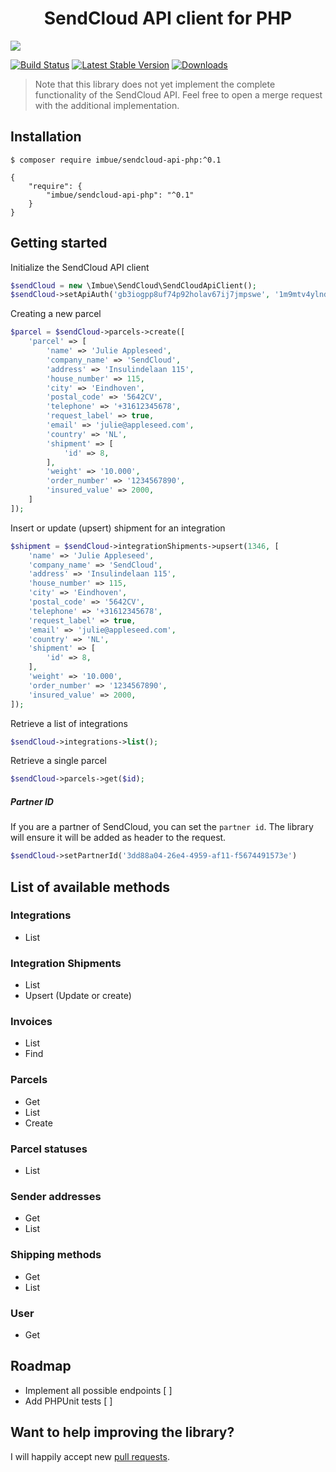 <h1 align="center">SendCloud API client for PHP</h1>

<img src="https://i.imgur.com/8M1YeVx.png" />

[![Build Status](https://travis-ci.org/imbue/sendcloud-api-php.svg?branch=master)](https://travis-ci.org/imbue/sendcloud-api-php)
[![Latest Stable Version](https://poser.pugx.org/imbue/sendcloud-api-php/v/stable)](https://packagist.org/packages/imbue/sendcloud-api-php)
[![Downloads](https://img.shields.io/packagist/dt/imbue/sendcloud-api-php.svg)](https://https://packagist.org/packages/imbue/sendcloud-api-php)

> Note that this library does not yet implement the complete functionality of the SendCloud API. Feel free to open a merge request with the additional implementation.

## Installation

```
$ composer require imbue/sendcloud-api-php:^0.1

{
    "require": {
        "imbue/sendcloud-api-php": "^0.1"
    }
}
```

## Getting started

Initialize the SendCloud API client

```php
$sendCloud = new \Imbue\SendCloud\SendCloudApiClient();
$sendCloud->setApiAuth('gb3iogpp8uf74p92holav67ij7jmpswe', '1m9mtv4ylnd8fy0xb61ury81pt6xp3fh');
```

Creating a new parcel

```php
$parcel = $sendCloud->parcels->create([
    'parcel' => [
        'name' => 'Julie Appleseed',
        'company_name' => 'SendCloud',
        'address' => 'Insulindelaan 115',
        'house_number' => 115,
        'city' => 'Eindhoven',
        'postal_code' => '5642CV',
        'telephone' => '+31612345678',
        'request_label' => true,
        'email' => 'julie@appleseed.com',
        'country' => 'NL',
        'shipment' => [
            'id' => 8,
        ],
        'weight' => '10.000',
        'order_number' => '1234567890',
        'insured_value' => 2000,
    ]
]);
```

Insert or update (upsert) shipment for an integration

```php
$shipment = $sendCloud->integrationShipments->upsert(1346, [
    'name' => 'Julie Appleseed',
    'company_name' => 'SendCloud',
    'address' => 'Insulindelaan 115',
    'house_number' => 115,
    'city' => 'Eindhoven',
    'postal_code' => '5642CV',
    'telephone' => '+31612345678',
    'request_label' => true,
    'email' => 'julie@appleseed.com',
    'country' => 'NL',
    'shipment' => [
        'id' => 8,
    ],
    'weight' => '10.000',
    'order_number' => '1234567890',
    'insured_value' => 2000,
]);
```

Retrieve a list of integrations

```php
$sendCloud->integrations->list();
```

Retrieve a single parcel
```php
$sendCloud->parcels->get($id);
```

##### Partner ID

If you are a partner of SendCloud, you can set the `partner id`. The library will ensure it will be added as header to the request.

```php
$sendCloud->setPartnerId('3dd88a04-26e4-4959-af11-f5674491573e')
```


## List of available methods

### Integrations
- List

### Integration Shipments
- List
- Upsert (Update or create)

### Invoices
- List
- Find

### Parcels
- Get
- List
- Create

### Parcel statuses
- List

### Sender addresses
- Get
- List

### Shipping methods
- Get
- List

### User
- Get


## Roadmap

- Implement all possible endpoints [ ]
- Add PHPUnit tests [ ]


## Want to help improving the library?

I will happily accept new [pull requests](https://github.com/imbue/sendcloud-api-php/pulls).
